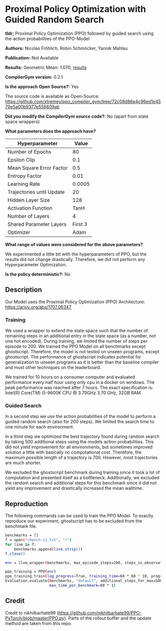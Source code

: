 <!-- To submit a leaderboard entry please fill in this document follow the
instructions in the CONTRIBUTING.md document to file a pull request. -->
# Proximal Policy Optimization with Guided Random Search
**tldr;**
Proximal Policy Optimization (PPO) followed by guided search using the action
probabilities of the PPO-Model

**Authors:** Nicolas Fröhlich, Robin Schmöcker, Yannik Mahlau
<!-- A comma separated list of authors. -->

**Publication:** Not Available
<!-- A link to a publication, if applicable. -->

**Results:** Geometric Mean: 1.070, [results](results.csv)
<!-- Add one or more links to CSV files containing the raw results. -->

**CompilerGym version:** 0.2.1
<!-- You may print the version of CompilerGym that is installed from the command
line by running:

    python -c 'import compiler_gym; print(compiler_gym.__version__)'
-->

**Is the approach Open Source?:** Yes
<!-- Whether you have released the source code of your approach, yes/no. If
yes, please state the license. -->
The source code is available as Open-Source:
https://github.com/xtremey/ppo_compiler_gym/tree/72c08d86e4c96ed1e4579e5a00b9377e556609ab

**Did you modify the CompilerGym source code?:** No (apart from state space wrappers)
<!-- Whether you made any substantive changes to the CompilerGym source code,
e.g. to optimize the implementation or change the environment dynamics. yes/no.
If yes, please briefly summarize the modifications. -->

**What parameters does the approach have?**
<!-- A description of any tuning parameters. -->
| Hyperparameter            	| Value   	|
|---------------------------	|---------	|
| Number of Epochs          	| 80      	|
| Epsilon Clip              	| 0.1     	|
| Mean Square Error Factor  	| 0.5     	|
| Entropy Factor            	| 0.01    	|
| Learning Rate             	| 0.0005  	|
| Trajectories until Update 	| 20      	|
| Hidden Layer Size         	| 128     	|
| Activation Function       	| TanH    	|
| Number of Layers          	| 4       	|
| Shared Parameter Layers   	| First 3 	|
| Optimizer                 	| Adam    	|

**What range of values were considered for the above parameters?**
<!-- Briefly describe the ranges of values that were considered for each
parameter, and the metrics and dataset used to select from the values. -->
We experimented a little bit with the hyperparameters of PPO, but the results did not
change drastically. Therefore, we did not perform any Hyperparameter Optimization.

**Is the policy deterministic?:** No
<!-- Whether the (state, action) policy is deterministic, yes/no. -->

## Description
<!-- A brief summary of the approach. Please try to be sufficiently descriptive
such that someone could replicate your approach. Insert links to external sites,
publications, images, or other pages where relevant. -->

Our Model uses the Proximal Policy Optimization (PPO) Architecture:
https://arxiv.org/abs/1707.06347

### Training
We used a wrapper to extend the state space such that the number of remaining steps in
an additional entry in the state space (as a number, not one hot encoded). During
training, we limited the number of steps per episode to 200. We trained the PPO Model on all benchmarks
except ghostscript. Therefore, the model is not tested on unseen programs, except ghostscript.
The performance of ghostscript indicates potential for generalization to unseen programs as it is better
than the baseline compiler and most other techniques on the leaderboard.

We trained for 10 hours on a consumer computer and evaluated performance every half hour using only cpu in a docker
on windows. The peak performance was reached after 7 hours.
The exact specification is: Intel(R) Core(TM) i5-9600K CPU @ 3.70GHz 3.70 GHz, 32GB RAM

### Guided Search
In a second step we use the action probabilities of the model to perform a guided
random search (also for 200 steps). We limited the search time to one minute for each
environment.

In a third step we optimized the best trajectory found during random search by taking 500
additional steps using the models action probabilities. This did not yield improvement
for all environments, but sometimes improved solution a little with basically no
computational cost. Therefore, the maximum possible length of a trajectory is 700.
However, most trajectories are much shorter.

We excluded the ghostscript benchmark during training since it took a lot of computation
and presented itself as a bottleneck. Additionally, we excluded the random search and additional
steps for this benchmark since it did not yield any improvement and drastically increased the mean
walltime.

## Reproduction
The following commands can be used to train the PPO Model. To exactly reproduce our experiment, ghostscript has
to be excluded from the benchmark file.
```sh
benchmarks = []
f = open("cbench-v1.txt", "r")
for line in f:
    benchmarks.append(line.strip())
f.close()

env = llvm_wrapper(benchmarks, max_episode_steps=200, steps_in_observation=True)

ppo_training = PPO(env)
ppo_training.train(log_progress=True, training_time=60 * 60 * 10, progress_log_rate=60 * 30)
Evaluation.evaluate(benchmarks, "default", additional_steps_for_max=500, max_trials_per_benchmark=100000,
                    max_time_per_benchmark=60 * 1)
```

## Credit
Credit to nikhilbarhate99
(https://github.com/nikhilbarhate99/PPO-PyTorch/blob/master/PPO.py).
Parts of the rollout buffer and the update method are taken from this repo.
